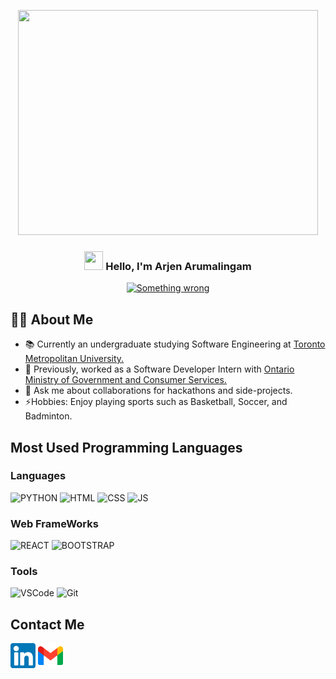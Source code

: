 <a name="readme-top"></a>

<!-- PROJECT SHIELDS -->
<!--
*** I'm using markdown "reference style" links for readability.
*** Reference links are enclosed in brackets [ ] instead of parentheses ( ).
*** See the bottom of this document for the declaration of the reference variables
*** for contributors-url, forks-url, etc. This is an optional, concise syntax you may use.
*** https://www.markdownguide.org/basic-syntax/#reference-style-links
-->


<!-- PROJECT LOGO -->
<div align="center">


 <img src = "https://media0.giphy.com/media/v1.Y2lkPTc5MGI3NjExOTNybXJuY2s0dXphdHQ0OXk1Z3hlNXB6ZndwOW1mNHZlYTIzaHIwbSZlcD12MV9pbnRlcm5hbF9naWZfYnlfaWQmY3Q9Zw/qgQUggAC3Pfv687qPC/giphy.gif" width = 480px height = 360px> 


<h3 align="center">
  <img src = "https://media.tenor.com/SNL9_xhZl9oAAAAi/waving-hand-joypixels.gif" width = 30px height = 30px style = "pointer-events: none;"> 
 Hello, I'm Arjen Arumalingam</h3>

  <p align="center">

<!-- Incase you want to change pitch: https://readme-typing-svg.herokuapp.com/demo/ -->

  <a href="#" style = "pointer-events: none;"><img src="https://readme-typing-svg.herokuapp.com?font=Fira+Code&size=23&pause=1000&random=false&width=435&lines=A+passionate+Software+developer" style = "pointer-events: none;" alt="Something wrong" /></a>
</p></div>
 
## 🙋‍♂️ About Me

<ul>
  <li>📚 Currently an undergraduate studying Software Engineering at <a href = "https://www.torontomu.ca/electrical-computer-biomedical/computer-undergraduate/home/">Toronto Metropolitan University. </a></li> 

  <li>💼 Previously, worked as a Software Developer Intern with <a href = "https://www.ontario.ca/page/ministry-public-business-service-delivery"> Ontario Ministry of Government and Consumer Services.</a>

  <li>
  💬 Ask me about collaborations for hackathons and side-projects.
  </li>
  
  <li>
  ⚡Hobbies: Enjoy playing sports such as Basketball, Soccer, and Badminton.
  
  </li> 
</ul>

## Most Used Programming Languages
### Languages

![PYTHON](https://img.shields.io/badge/Python-FFD43B?style=for-the-badge&logo=python&logoColor=blue)  ![HTML](https://img.shields.io/badge/HTML5-E34F26?style=for-the-badge&logo=html5&logoColor=white) ![CSS](https://img.shields.io/badge/CSS3-1572B6?style=for-the-badge&logo=css3&logoColor=white) ![JS](https://img.shields.io/badge/JavaScript-323330?style=for-the-badge&logo=javascript&logoColor=F7DF1E)

### Web FrameWorks
![REACT](https://img.shields.io/badge/React-20232A?style=for-the-badge&logo=react&logoColor=61DAFB) ![BOOTSTRAP](https://img.shields.io/badge/Bootstrap-563D7C?style=for-the-badge&logo=bootstrap&logoColor=white)

### Tools

![VSCode](https://img.shields.io/badge/Visual_Studio_Code-0078D4?style=for-the-badge&logo=visual%20studio%20code&logoColor=white) ![Git](https://img.shields.io/badge/GIT-E44C30?style=for-the-badge&logo=git&logoColor=white)

<!-- CONTACT -->
## Contact Me



  <img src = "./image-1.png" width = 40px>
  <a href = "https://www.linkedin.com/in/aaruma/"></a>
  </img> 

  <img src = "./image.png" width = 40px/>
    <a href = "mailto: arjen.arumalingam@torontomu.ca"></a>
  </img>
</a>
